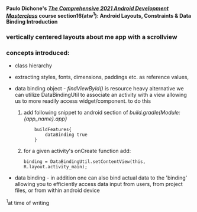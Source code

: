 #### Paulo Dichone's [*The Comprehensive 2021 Android Development Masterclass*](https://www.udemy.com/course/android-development-java-android-studio-masterclass/) course section16(atw<sup>1</sup>): Android Layouts, Constraints & Data Binding Introduction

### vertically centered layouts about me app with a scrollview


### concepts introduced:
* class hierarchy
* extracting styles, fonts, dimensions, paddings etc. as reference values,
* data binding object - *findViewById()* is resource heavy alternative we can utilize DataBindingUtil to  associate an activity with a view allowing us to more readily access widget/component. to do this

    1. add following snippet to android section of *build.gradle(Module: {app_name}.app}*
    	```
    		buildFeatures{
    			dataBinding true
    		}
    	```
    
    1. for a given activity's onCreate function add:
    
    	`binding = DataBindingUtil.setContentView(this, R.layout.activity_main);`

* data binding - in addition one can also bind actual data to the 'binding' allowing you to efficiently access data input from users, from project files, or from within android device

<sup>1</sup>at time of writing